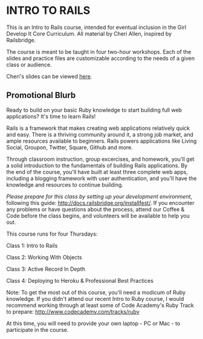 # INTRO TO RAILS
This is an Intro to Rails course, intended for eventual inclusion in the Girl Develop It Core Curriculum. All material by Cheri Allen, inspired by Railsbridge.

The course is meant to be taught in four two-hour workshops. Each of the slides and practice files are customizable according to the needs of a given class or audience.

Cheri's slides can be viewed [here](http://cherimarie.github.io/gdi-core-rails/#/).

## Promotional Blurb
Ready to build on your basic Ruby knowledge to start building full web applications? It's time to learn Rails! 

Rails is a framework that makes creating web applications relatively quick and easy. There is a thriving community around it, a strong job market, and ample resources available to beginners. Rails powers applications like Living Social, Groupon, Twitter, Square, Github and more.

Through classroom instruction, group excercises, and homework, you'll get a solid introduction to the fundamentals of building Rails applications. By the end of the course, you'll have built at least three complete web apps, including a blogging framework with user authentication, and you'll have the knowledge and resources to continue building.

_Please prepare for this class by setting up your development environment_, following this guide: http://docs.railsbridge.org/installfest/. If you encounter any problems or have questions about the process, attend our Coffee & Code before the class begins, and volunteers will be available to help you out. 

This course runs for four Thursdays:

Class 1: Intro to Rails

Class 2: Working With Objects

Class 3: Active Record In Depth

Class 4: Deploying to Heroku & Professional Best Practices

Note: To get the most out of this course, you'll need a modicum of Ruby knowledge. If you didn't attend our recent Intro to Ruby course, I would recommend working through at least some of Code Academy's Ruby Track to prepare: http://www.codecademy.com/tracks/ruby

At this time, you will need to provide your own laptop - PC or Mac - to participate in the course.


